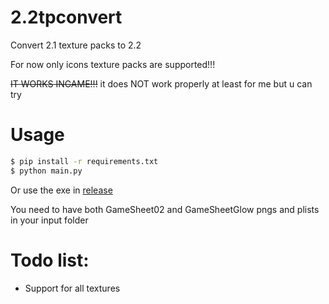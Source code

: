 # 2.2tpconvert
Convert 2.1 texture packs to 2.2

For now only icons texture packs are supported!!!

~~IT WORKS INGAME!!!~~ it does NOT work properly at least for me but u can try

# Usage
```sh
$ pip install -r requirements.txt
$ python main.py
```
Or use the exe in [release](https://github.com/Weebifying/2.2tpconvert/releases/latest)

You need to have both GameSheet02 and GameSheetGlow pngs and plists in your input folder


# Todo list:
- Support for all textures
